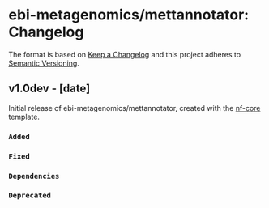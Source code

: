 # ebi-metagenomics/mettannotator: Changelog

The format is based on [Keep a Changelog](https://keepachangelog.com/en/1.0.0/)
and this project adheres to [Semantic Versioning](https://semver.org/spec/v2.0.0.html).

## v1.0dev - [date]

Initial release of ebi-metagenomics/mettannotator, created with the [nf-core](https://nf-co.re/) template.

### `Added`

### `Fixed`

### `Dependencies`

### `Deprecated`
